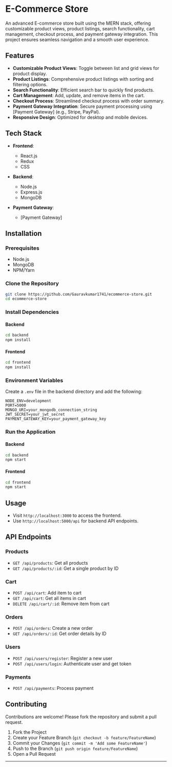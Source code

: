 # E-Commerce Store

An advanced E-commerce store built using the MERN stack, offering customizable product views, product listings, search functionality, cart management, checkout process, and payment gateway integration. This project ensures seamless navigation and a smooth user experience.

## Features

- **Customizable Product Views**: Toggle between list and grid views for product display.
- **Product Listings**: Comprehensive product listings with sorting and filtering options.
- **Search Functionality**: Efficient search bar to quickly find products.
- **Cart Management**: Add, update, and remove items in the cart.
- **Checkout Process**: Streamlined checkout process with order summary.
- **Payment Gateway Integration**: Secure payment processing using [Payment Gateway] (e.g., Stripe, PayPal).
- **Responsive Design**: Optimized for desktop and mobile devices.

## Tech Stack

- **Frontend**:
  - React.js
  - Redux
  - CSS

- **Backend**:
  - Node.js
  - Express.js
  - MongoDB

- **Payment Gateway**:
  - [Payment Gateway]

## Installation

### Prerequisites

- Node.js
- MongoDB
- NPM/Yarn

### Clone the Repository

```bash
git clone https://github.com/Gauravkumar1741/ecommerce-store.git
cd ecommerce-store
```

### Install Dependencies

#### Backend

```bash
cd backend
npm install
```

#### Frontend

```bash
cd frontend
npm install
```

### Environment Variables

Create a `.env` file in the backend directory and add the following:

```
NODE_ENV=development
PORT=5000
MONGO_URI=your_mongodb_connection_string
JWT_SECRET=your_jwt_secret
PAYMENT_GATEWAY_KEY=your_payment_gateway_key
```

### Run the Application

#### Backend

```bash
cd backend
npm start
```

#### Frontend

```bash
cd frontend
npm start
```

## Usage

- Visit `http://localhost:3000` to access the frontend.
- Use `http://localhost:5000/api` for backend API endpoints.

## API Endpoints

### Products

- `GET /api/products`: Get all products
- `GET /api/products/:id`: Get a single product by ID

### Cart

- `POST /api/cart`: Add item to cart
- `GET /api/cart`: Get all items in cart
- `DELETE /api/cart/:id`: Remove item from cart

### Orders

- `POST /api/orders`: Create a new order
- `GET /api/orders/:id`: Get order details by ID

### Users

- `POST /api/users/register`: Register a new user
- `POST /api/users/login`: Authenticate user and get token

### Payments

- `POST /api/payments`: Process payment

## Contributing

Contributions are welcome! Please fork the repository and submit a pull request.

1. Fork the Project
2. Create your Feature Branch (`git checkout -b feature/FeatureName`)
3. Commit your Changes (`git commit -m 'Add some FeatureName'`)
4. Push to the Branch (`git push origin feature/FeatureName`)
5. Open a Pull Request

---
